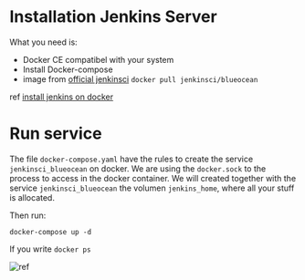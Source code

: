# Installation Jenkins Server

What you need is:
- Docker CE compatibel with your system
- Install Docker-compose 
- image from [official jenkinsci](https://hub.docker.com/r/jenkinsci/blueocean) `docker pull jenkinsci/blueocean`

ref [install jenkins on docker](https://www.digitalocean.com/community/tutorials/initial-server-setup-with-ubuntu-18-04)

# Run service

The file `docker-compose.yaml` have the rules to create the service `jenkinsci_blueocean` on docker. 
We are using the `docker.sock` to  the process to access in the docker container.
We will created together with the service `jenkinsci_blueocean` the volumen `jenkins_home`, where all your stuff is allocated.

Then run:
```
docker-compose up -d 
```

If you write `docker ps`  

![ref](https://jpetazzo.github.io/assets/archer.jpg)
